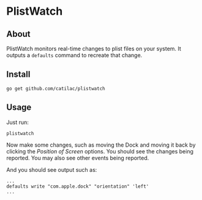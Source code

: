 # PlistWatch

## About
PlistWatch monitors real-time changes to plist files on your system.
It outputs a `defaults` command to recreate that change.

## Install
```
go get github.com/catilac/plistwatch
```

## Usage
Just run:
```
plistwatch 
```

Now make some changes, such as moving the Dock and moving it back by clicking the *Position of Screen* options. 
You should see the changes being reported. 
You may also see other events being reported.

And you should see output such as:
```
...
defaults write "com.apple.dock" "orientation" 'left'
...
```

